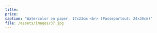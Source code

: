 ```yaml
---
title: 
price:
caption: "Watercolor on paper, 17x23cm <br> (Passepartout: 24x30cm)"  
file: /assets/images/37.jpg
---
```

